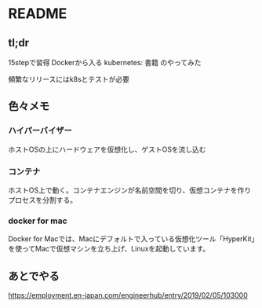 # README

## tl;dr
15stepで習得 Dockerから入る kubernetes: 書籍 のやってみた

頻繁なリリースにはk8sとテストが必要

## 色々メモ
### ハイパーバイザー
ホストOSの上にハードウェアを仮想化し、ゲストOSを流し込む

### コンテナ
ホストOS上で動く。コンテナエンジンが名前空間を切り、仮想コンテナを作りプロセスを分割する。

### docker for mac
Docker for Macでは、Macにデフォルトで入っている仮想化ツール「HyperKit」を使ってMacで仮想マシンを立ち上げ、Linuxを起動しています。

## あとでやる
https://employment.en-japan.com/engineerhub/entry/2019/02/05/103000
